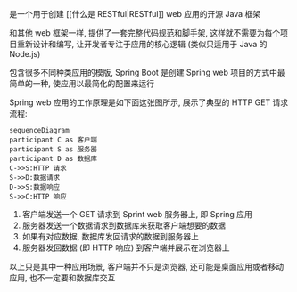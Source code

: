 是一个用于创建 [[什么是 RESTful|RESTful]] web 应用的开源 Java 框架

和其他 web 框架一样, 提供了一套完整代码规范和脚手架, 这样就不需要为每个项目重新设计和编写, 让开发者专注于应用的核心逻辑 (类似只适用于 Java 的 Node.js)

包含很多不同种类应用的模版, Spring Boot 是创建 Spring web 项目的方式中最简单的一种, 使应用以最简化的配置来运行

Spring web 应用的工作原理是如下面这张图所示, 展示了典型的 HTTP GET 请求流程:

```mermaid
sequenceDiagram
participant C as 客户端
participant S as 服务器
participant D as 数据库
C->>S:HTTP 请求
S->>D:数据请求
D->>S:数据响应
S->>C:HTTP 响应
```


1. 客户端发送一个 GET 请求到 Sprint web 服务器上, 即 Spring 应用
2. 服务器发送一个数据请求到数据库来获取客户端想要的数据
3. 如果有对应数据, 数据库发回请求的数据到服务器上
4. 服务器发回数据 (即 HTTP 响应) 到客户端并展示在浏览器上

以上只是其中一种应用场景, 客户端并不只是浏览器, 还可能是桌面应用或者移动应用, 也不一定要和数据库交互